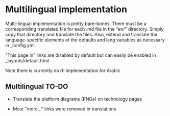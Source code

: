 # Multilingual implementation #

Multi-lingual implementation is pretty bare-bones. There must be a corresponding translated file for each .md file in the "en/"
directory. Simply copy that directory and translate the files. Also, extend and translate the language-specific elements of
the defaults and lang variables as necessary in _config.yml.

"This page in" links are disabled by default but can easily be enabled in _layouts/default.html

Note there is currently no rtl implementation for Arabic


## Multilingual TO-DO ##

* Translate the platform diagrams (PNGs) on technology pages

* Most "more..." links were removed in translations
